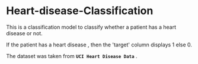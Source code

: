 # Heart-disease-Classification

This is a classification model to classify whether a patient has a heart disease or not.

If the patient has a heart disease , then the 'target' column displays 1 else 0.

The dataset was taken from **`UCI Heart Disease Data`**
.
